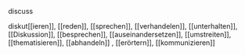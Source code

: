 discuss

diskut[[ieren]], [[reden]], [[sprechen]], [[verhandelen]], [[unterhalten]], [[Diskussion]], [[besprechen]], [[auseinandersetzen]], [[umstreiten]], [[thematisieren]], [[abhandeln]]
, [[erörtern]], [[kommunizieren]]